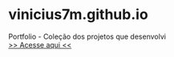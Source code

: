 # vinicius7m.github.io
Portfolio - Coleção dos projetos que desenvolvi <br>
<a href="https://vinicius7m.github.io/"> >> Acesse aqui <<</a>
